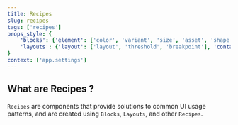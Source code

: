 ```yaml
---
title: Recipes
slug: recipes
tags: ['recipes']
props_style: {
	'blocks': {'element': ['color', 'variant', 'size', 'asset', 'shape']},
	'layouts': {'layout': ['layout', 'threshold', 'breakpoint'], 'container': ['container', 'size']},
}
context: ['app.settings']
---
```


## What are Recipes ?

`Recipes` are components that provide solutions to common UI usage patterns, and are created using `Blocks`, `Layouts`, and other `Recipes`.
